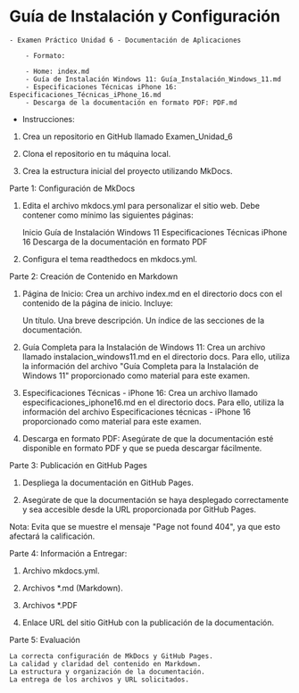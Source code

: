# Guía de Instalación y Configuración

    - Examen Práctico Unidad 6 - Documentación de Aplicaciones
    
        - Formato: 
        
        - Home: index.md
        - Guía de Instalación Windows 11: Guía_Instalación_Windows_11.md
        - Especificaciones Técnicas iPhone 16: Especificaciones_Técnicas_iPhone_16.md
        - Descarga de la documentación en formato PDF: PDF.md
    
- Instrucciones:

1.  Crea un repositorio en GitHub llamado Examen_Unidad_6

2.  Clona el repositorio en tu máquina local.

3.  Crea la estructura inicial del proyecto utilizando MkDocs.

Parte 1: Configuración de MkDocs

1. Edita el archivo mkdocs.yml para personalizar el sitio web. Debe contener como mínimo las siguientes páginas:

    Inicio
    Guía de Instalación Windows 11
    Especificaciones Técnicas iPhone 16
    Descarga de la documentación en formato PDF

2. Configura el tema readthedocs en mkdocs.yml.

Parte 2: Creación de Contenido en Markdown

1. Página de Inicio: Crea un archivo index.md en el directorio docs con el contenido de la página de inicio. Incluye:

    Un título.
    Una breve descripción.
    Un índice de las secciones de la documentación.

2. Guía Completa para la Instalación de Windows 11: Crea un archivo llamado instalacion_windows11.md en el directorio docs. Para ello, utiliza la información del archivo "Guía Completa para la Instalación de Windows 11" proporcionado como material para este examen.

3. Especificaciones Técnicas - iPhone 16: Crea un archivo llamado especificaciones_iphone16.md en el directorio docs.  Para ello, utiliza la información del archivo Especificaciones técnicas - iPhone 16 proporcionado como material para este examen.

4. Descarga en formato PDF: Asegúrate de que la documentación esté disponible en formato PDF y que se pueda descargar fácilmente.

Parte 3: Publicación en GitHub Pages

1. Despliega la documentación en GitHub Pages.

2. Asegúrate de que la documentación se haya desplegado correctamente y sea accesible desde la URL proporcionada por GitHub Pages.

Nota: Evita que se muestre el mensaje "Page not found 404", ya que esto afectará la calificación.

Parte 4: Información a Entregar:

1. Archivo mkdocs.yml.

2. Archivos *.md (Markdown).

3. Archivos *.PDF

4. Enlace URL del sitio GitHub con la publicación de la documentación.

Parte 5: Evaluación

    La correcta configuración de MkDocs y GitHub Pages.
    La calidad y claridad del contenido en Markdown.
    La estructura y organización de la documentación.
    La entrega de los archivos y URL solicitados.



